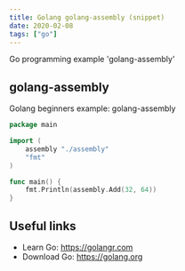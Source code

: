 ```yaml
---
title: Golang golang-assembly (snippet)
date: 2020-02-08
tags: ["go"]
---
```

Go programming example 'golang-assembly'


## golang-assembly

Golang beginners example: golang-assembly

```go
package main

import (
	assembly "./assembly"
	"fmt"
)

func main() {
	fmt.Println(assembly.Add(32, 64))
}

```

## Useful links

- Learn Go: https://golangr.com
- Download Go: https://golang.org
